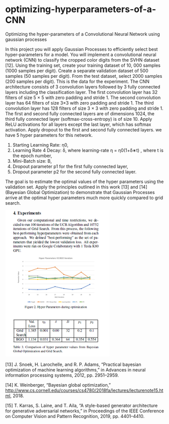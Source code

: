 # optimizing-hyperparameters-of-a-CNN
Optimizing the hyper-parameters of a Convolutional Neural Network using gaussian processes

In this project you will apply Gaussian Processes to efficiently select best hyper-parameters for a
model. You will implement a convolutional neural network (CNN) to classify the cropped color
digits from the SVHN dataset [12]. Using the training set, create your training dataset of 10, 000
samples (1000 samples per digit). Create a separate validation dataset of 500 samples (50 samples
per digit). From the test dataset, select 2000 samples (200 samples per digit). This is the data for
the experiment. The CNN architecture consists of 3 convolution layers followed by 3 fully connected
layers including the classification layer. The first convolution layer has 32 filters of size 5 × 5 with
zero padding and stride 1. The second convolution layer has 64 filters of size 3×3 with zero padding
and stride 1. The third convolution layer has 128 filters of size 3 × 3 with zero padding and stride 1. The first and second fully connected layers are of dimensions 1024, the third fully connected
layer (softmax-cross-entropy) is of size 10. Apply ReLU activations for all layers except the last
layer, which has softmax activation. Apply dropout to the first and second fully connected layers.
we have 5 hyper parameters for this network. 
1. Starting Learning Rate: η0, 
2. Learning Rate 4 Decay: δ, where learning-rate η = η0(1+δ∗t) , where t is the epoch number, 
3. Mini-Batch size: B,
4. Dropout parameter p1 for the first fully connected layer, 
5. Dropout parameter p2 for the second fully connected layer. 

The goal is to estimate the optimal values of the hyper parameters
using the validation set. Apply the principles outlined in this work [13] and [14] (Bayesian Global
Optimization) to demonstrate that Gaussian Processes arrive at the optimal hyper parameters much
more quickly compared to grid search.

![Results](/results.png)

[13] J. Snoek, H. Larochelle, and R. P. Adams, “Practical bayesian optimization of machine learning algorithms,”
in Advances in neural information processing systems, 2012, pp. 2951–2959.

[14] K. Weinberger, “Bayesian global optimization,” http://www.cs.cornell.edu/courses/cs4780/2018fa/lectures/lecturenote15.html,
2018.

[15] T. Karras, S. Laine, and T. Aila, “A style-based generator architecture for generative adversarial networks,” in
Proceedings of the IEEE Conference on Computer Vision and Pattern Recognition, 2019, pp. 4401–4410.
